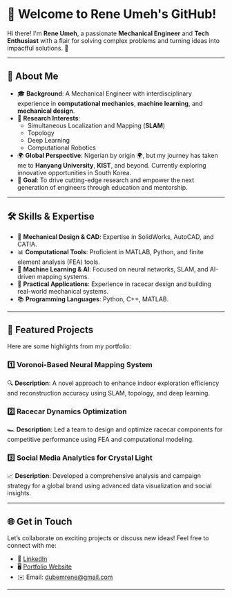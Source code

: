 # 👋 Welcome to **Rene Umeh's GitHub!**

Hi there! I'm **Rene Umeh**, a passionate **Mechanical Engineer** and **Tech Enthusiast** with a flair for solving complex problems and turning ideas into impactful solutions. 🚀

---

## 🌟 **About Me**

- 🎓 **Background**: A Mechanical Engineer with interdisciplinary experience in **computational mechanics**, **machine learning**, and **mechanical design**.
- 🤖 **Research Interests**: 
  - Simultaneous Localization and Mapping (**SLAM**) 
  - Topology
  - Deep Learning
  - Computational Robotics
- 🌍 **Global Perspective**: Nigerian by origin 🌍, but my journey has taken me to **Hanyang University**, **KIST**, and beyond. Currently exploring innovative opportunities in South Korea.
- 🎯 **Goal**: To drive cutting-edge research and empower the next generation of engineers through education and mentorship.

---

## 🛠️ **Skills & Expertise**

- 🔧 **Mechanical Design & CAD**: Expertise in SolidWorks, AutoCAD, and CATIA.
- 📊 **Computational Tools**: Proficient in MATLAB, Python, and finite element analysis (FEA) tools.
- 🤖 **Machine Learning & AI**: Focused on neural networks, SLAM, and AI-driven mapping systems.
- 🚗 **Practical Applications**: Experience in racecar design and building real-world mechanical systems.
- 📚 **Programming Languages**: Python, C++, MATLAB.

---

## 🚀 **Featured Projects**

Here are some highlights from my portfolio:

### 1️⃣ **Voronoi-Based Neural Mapping System**
🔍 **Description**: A novel approach to enhance indoor exploration efficiency and reconstruction accuracy using SLAM, topology, and deep learning.

### 2️⃣ **Racecar Dynamics Optimization**
🏎️ **Description**: Led a team to design and optimize racecar components for competitive performance using FEA and computational modeling.

### 3️⃣ **Social Media Analytics for Crystal Light**
📈 **Description**: Developed a comprehensive analysis and campaign strategy for a global brand using advanced data visualization and social insights.

---

## 🌐 **Get in Touch**

Let’s collaborate on exciting projects or discuss new ideas! Feel free to connect with me:

- 💼 [LinkedIn](https://www.linkedin.com/in/reneumeh)  
- 🖥️ [Portfolio Website](https://www.reneumeh.com)  
- ✉️ Email: [dubemrene@gmail.com](mailto:dubemrene@gmail.com)  

---

<!--
**reneumeh/reneumeh** is a ✨ _special_ ✨ repository because its `README.md` (this file) appears on your GitHub profile.

Here are some ideas to get you started:

- 🔭 I’m currently working on ...
- 🌱 I’m currently learning ...
- 👯 I’m looking to collaborate on ...
- 🤔 I’m looking for help with ...
- 💬 Ask me about ...
- 📫 How to reach me: ...
- 😄 Pronouns: ...
- ⚡ Fun fact: ...
-->
